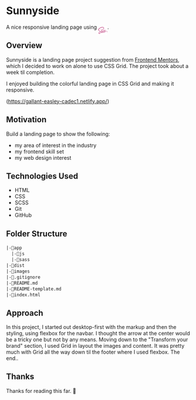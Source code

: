 # Sunnyside

A nice responsive landing page using  <img style="width: 25px; margin-bottom: -16px" src="https://raw.githubusercontent.com/github/explore/80688e429a7d4ef2fca1e82350fe8e3517d3494d/topics/sass/sass.png">.
## Overview

Sunnyside is a landing page project suggestion from [Frontend Mentors](https://www.frontendmentor.io/), which I decided to work on alone to use CSS Grid. The project took about a week til completion.

I enjoyed building the colorful landing page in CSS Grid and making it responsive.

(https://gallant-easley-cadec1.netlify.app/)

## Motivation

Build a landing page to show the following:

- my area of interest in the industry
- my frontend skill set
- my web design interest

## Technologies Used

- HTML
- CSS
- SCSS
- Git
- GitHub

## Folder Structure

    |-📁app
      |-📁js
      |-📁sass
    |-📁dist
    |-📁images
    |-📃.gitignore
    |-📃README.md
    |-📃README-template.md
    |-📃index.html

## Approach

In this project, I started out desktop-first with the markup and then the styling, using flexbox for the navbar. I thought the arrow at the center would be a tricky one but not by any means. Moving down to the "Transform your brand" section, I used Grid in layout the images and content. It was pretty much with Grid all the way down til the footer where I used flexbox. The end..

## Thanks

Thanks for reading this far. 🎉
